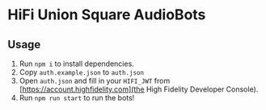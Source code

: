 # HiFi Union Square AudioBots

## Usage
1. Run `npm i` to install dependencies.
2. Copy `auth.example.json` to `auth.json`
3. Open `auth.json` and fill in your `HIFI_JWT` from [https://account.highfidelity.com](the High Fidelity Developer Console).
4. Run `npm run start` to run the bots!
